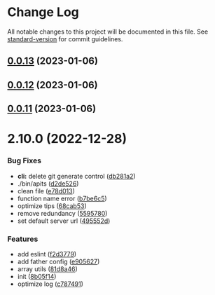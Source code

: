 # Change Log

All notable changes to this project will be documented in this file. See [standard-version](https://github.com/conventional-changelog/standard-version) for commit guidelines.

<a name="0.0.13"></a>
## [0.0.13](https://github.com/samwangdd/WALLE/compare/v0.0.12...v0.0.13) (2023-01-06)



<a name="0.0.12"></a>
## [0.0.12](https://github.com/samwangdd/WALLE/compare/v0.0.11...v0.0.12) (2023-01-06)



<a name="0.0.11"></a>
## [0.0.11](https://github.com/samwangdd/WALLE/compare/v2.10.0...v0.0.11) (2023-01-06)



<a name="2.10.0"></a>
# 2.10.0 (2022-12-28)


### Bug Fixes

* **cli:** delete git generate control ([db281a2](https://github.com/samwangdd/WALLE/commit/db281a2))
* ./bin/apits ([d2de526](https://github.com/samwangdd/WALLE/commit/d2de526))
* clean file ([e78d013](https://github.com/samwangdd/WALLE/commit/e78d013))
* function name error ([b7be6c5](https://github.com/samwangdd/WALLE/commit/b7be6c5))
* optimize tips ([68cab53](https://github.com/samwangdd/WALLE/commit/68cab53))
* remove redundancy ([5595780](https://github.com/samwangdd/WALLE/commit/5595780))
* set default server url ([495552d](https://github.com/samwangdd/WALLE/commit/495552d))


### Features

* add eslint ([f2d3779](https://github.com/samwangdd/WALLE/commit/f2d3779))
* add father config ([e905627](https://github.com/samwangdd/WALLE/commit/e905627))
* array utils ([81d8a46](https://github.com/samwangdd/WALLE/commit/81d8a46))
* init ([8b05f14](https://github.com/samwangdd/WALLE/commit/8b05f14))
* optimize log ([c787491](https://github.com/samwangdd/WALLE/commit/c787491))
